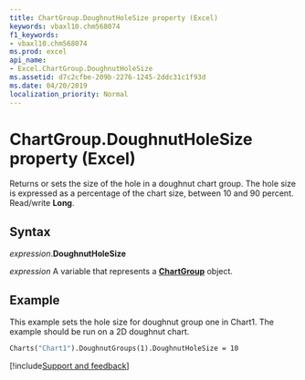 ```yaml
---
title: ChartGroup.DoughnutHoleSize property (Excel)
keywords: vbaxl10.chm568074
f1_keywords:
- vbaxl10.chm568074
ms.prod: excel
api_name:
- Excel.ChartGroup.DoughnutHoleSize
ms.assetid: d7c2cfbe-209b-2276-1245-2ddc31c1f93d
ms.date: 04/20/2019
localization_priority: Normal
---
```



# ChartGroup.DoughnutHoleSize property (Excel)

Returns or sets the size of the hole in a doughnut chart group. The hole size is expressed as a percentage of the chart size, between 10 and 90 percent. Read/write **Long**.


## Syntax

_expression_.**DoughnutHoleSize**

_expression_ A variable that represents a **[ChartGroup](Excel.ChartGroup(object).md)** object.


## Example

This example sets the hole size for doughnut group one in Chart1. The example should be run on a 2D doughnut chart.

```vb
Charts("Chart1").DoughnutGroups(1).DoughnutHoleSize = 10
```



[!include[Support and feedback](~/includes/feedback-boilerplate.md)]